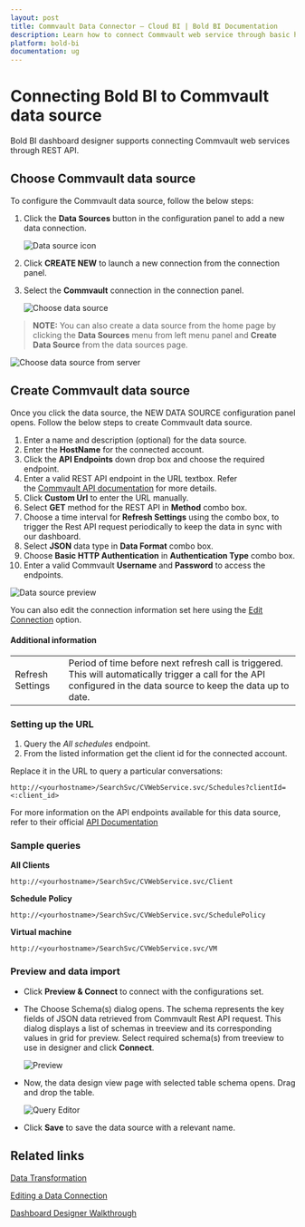 ```yaml
---
layout: post
title: Commvault Data Connector – Cloud BI | Bold BI Documentation
description: Learn how to connect Commvault web service through basic http authentication with Bold BI Cloud and create data source.
platform: bold-bi
documentation: ug
---
```


# Connecting Bold BI to Commvault data source
Bold BI dashboard designer supports connecting Commvault web services through REST API. 

## Choose Commvault data source

To configure the Commvault data source, follow the below steps:

1. Click the **Data Sources** button in the configuration panel to add a new data connection.

   ![Data source icon](/static/assets/working-with-datasource/data-connectors/images/common/DataSourcesIcon.png)

2. Click **CREATE NEW** to launch a new connection from the connection panel.
3. Select the **Commvault** connection in the connection panel.

   ![Choose data source](/static/assets/working-with-datasource/data-connectors/images/commvault/ChooseDS.png)

> **NOTE:** You can also create a data source from the home page by clicking the **Data Sources** menu from left menu panel and **Create Data Source** from the data sources page.

   ![Choose data source from server](/static/assets/working-with-datasource/data-connectors/images/commvault/ChooseDS_Server.png)

## Create Commvault data source
Once you click the data source, the NEW DATA SOURCE configuration panel opens. Follow the below steps to create Commvault data source.
1. Enter a name and description (optional) for the data source.
2. Enter the **HostName** for the connected account.
3. Click the **API Endpoints** down drop box and choose the required endpoint.
4. Enter a valid REST API endpoint in the URL textbox. Refer the [Commvault API documentation](https://documentation.commvault.com/commvault/v11/article?p=45540.htm) for more details.
5. Click **Custom Url** to enter the URL manually.
6. Select **GET** method for the REST API in **Method** combo box.
7. Choose a time interval for **Refresh Settings** using the combo box, to trigger the Rest API request periodically to keep the data in sync with our dashboard.  
8. Select **JSON** data type in **Data Format** combo box.
9. Choose **Basic HTTP Authentication** in **Authentication Type** combo box.
10. Enter a valid Commvault **Username** and **Password** to access the endpoints.

![Data source preview](/static/assets/working-with-datasource/data-connectors/images/commvault/DataSourcesView.png)

You can also edit the connection information set here using the [Edit Connection](/working-with-data-source/editing-a-data-connection/) option.

#### Additional information
<table width="600">
<tr>
<td>
Refresh Settings
</td>
<td>
Period of time before next refresh call is triggered. This will automatically trigger a call for the API configured in the data source to keep the data up to date.
</td>
</tr>
</table>

### Setting up the URL

1. Query the <i>All schedules</i> endpoint.
2. From the listed information get the client id for the connected account.

Replace it in the URL to query a particular conversations:

`http://<yourhostname>/SearchSvc/CVWebService.svc/Schedules?clientId=<:client_id>`

For more information on the API endpoints available for this data source, refer to their official [API Documentation](https://documentation.commvault.com/commvault/v11/article?p=45540.htm)

### Sample queries

**All Clients**

`http://<yourhostname>/SearchSvc/CVWebService.svc/Client`

**Schedule Policy**

`http://<yourhostname>/SearchSvc/CVWebService.svc/SchedulePolicy`

**Virtual machine**

`http://<yourhostname>/SearchSvc/CVWebService.svc/VM`


### Preview and data import
* Click **Preview & Connect** to connect with the configurations set.
* The Choose Schema(s) dialog opens. The schema represents the key fields of JSON data retrieved from Commvault Rest API request. This dialog displays a list of schemas in treeview and its corresponding values in grid for preview. Select required schema(s) from treeview to use in designer and click **Connect**.

   ![Preview](/static/assets/working-with-datasource/data-connectors/images/common/Preview.png)

* Now, the data design view page with selected table schema opens. Drag and drop the table.

   ![Query Editor](/static/assets/working-with-datasource/data-connectors/images/common/QueryEditor.png)

* Click **Save** to save the data source with a relevant name.

## Related links
[Data Transformation](/working-with-data-source/transforming-data/joining-table/)

[Editing a Data Connection](/working-with-data-source/editing-a-data-connection/)   

[Dashboard Designer Walkthrough](/getting-started/creating-dashboard/)